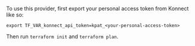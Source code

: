 To use this provider, first export your personal access token from Konnect like so:

```{shell}
export TF_VAR_konnect_api_token=kpat_<your-personal-access-token>
```

Then run `terraform init` and `terraform plan`.


